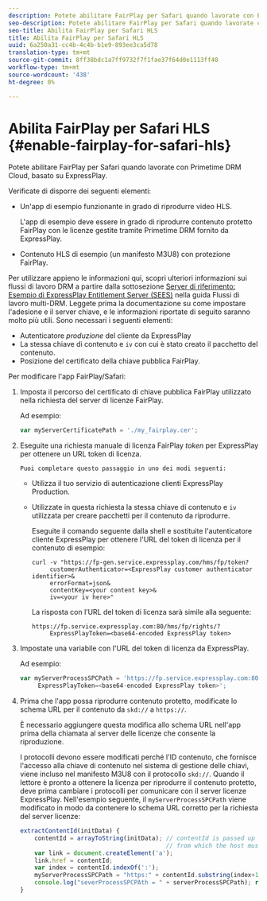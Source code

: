 ```yaml
---
description: Potete abilitare FairPlay per Safari quando lavorate con Primetime DRM Cloud, basato su ExpressPlay.
seo-description: Potete abilitare FairPlay per Safari quando lavorate con Primetime DRM Cloud, basato su ExpressPlay.
seo-title: Abilita FairPlay per Safari HLS
title: Abilita FairPlay per Safari HLS
uuid: 6a250a31-cc4b-4c4b-b1e9-893ee3ca5d78
translation-type: tm+mt
source-git-commit: 8ff38bdc1a7ff9732f7f1fae37f64d0e1113ff40
workflow-type: tm+mt
source-wordcount: '438'
ht-degree: 0%

---
```



# Abilita FairPlay per Safari HLS {#enable-fairplay-for-safari-hls}

Potete abilitare FairPlay per Safari quando lavorate con Primetime DRM Cloud, basato su ExpressPlay.

Verificate di disporre dei seguenti elementi:

* Un&#39;app di esempio funzionante in grado di riprodurre video HLS.

   L&#39;app di esempio deve essere in grado di riprodurre contenuto protetto FairPlay con le licenze gestite tramite Primetime DRM fornito da ExpressPlay.
* Contenuto HLS di esempio (un manifesto M3U8) con protezione FairPlay.

Per utilizzare appieno le informazioni qui, scopri ulteriori informazioni sui flussi di lavoro DRM a partire dalla sottosezione [Server di riferimento: Esempio di ExpressPlay Entitlement Server (SEES)](https://helpx.adobe.com/content/dam/help/en/primetime/drm/drm_multi_drm_workflows.pdf) nella guida Flussi di lavoro multi-DRM. Leggete prima la documentazione su come impostare l&#39;adesione e il server chiave, e le informazioni riportate di seguito saranno molto più utili.
Sono necessari i seguenti elementi:

* Autenticatore *produzione* del cliente da ExpressPlay
* La stessa chiave di contenuto e `iv` con cui è stato creato il pacchetto del contenuto.
* Posizione del certificato della chiave pubblica FairPlay.

Per modificare l&#39;app FairPlay/Safari:

1. Imposta il percorso del certificato di chiave pubblica FairPlay utilizzato nella richiesta del server di licenze FairPlay.

   Ad esempio:

   ```js
   var myServerCertificatePath = './my_fairplay.cer';
   ```

1. Eseguite una richiesta manuale di licenza FairPlay *token* per ExpressPlay per ottenere un URL token di licenza.

       Puoi completare questo passaggio in uno dei modi seguenti:
   
   * Utilizza il tuo servizio di autenticazione clienti ExpressPlay Production.
   * Utilizzate in questa richiesta la stessa chiave di contenuto e `iv` utilizzata per creare pacchetti per il contenuto da riprodurre.

      Eseguite il comando seguente dalla shell e sostituite l&#39;autenticatore cliente ExpressPlay per ottenere l&#39;URL del token di licenza per il contenuto di esempio:

      ```
      curl -v "https://fp-gen.service.expressplay.com/hms/fp/token? 
           customerAuthenticator=<ExpressPlay customer authenticator identifier>& 
           errorFormat=json& 
           contentKey=<your content key>& 
           iv=<your iv here>"
      ```

      La risposta con l’URL del token di licenza sarà simile alla seguente:

      ```
      https://fp.service.expressplay.com:80/hms/fp/rights/? 
           ExpressPlayToken=<base64-encoded ExpressPlay token>
      ```

1. Impostate una variabile con l&#39;URL del token di licenza da ExpressPlay.

   Ad esempio:

   ```js
   var myServerProcessSPCPath = 'https://fp.service.expressplay.com:80/hms/fp/rights/? 
        ExpressPlayToken=<base64-encoded ExpressPlay token>';
   ```

1. Prima che l&#39;app possa riprodurre contenuto protetto, modificate lo schema URL per il contenuto da `skd://` a `https://`.

   È necessario aggiungere questa modifica allo schema URL nell&#39;app prima della chiamata al server delle licenze che consente la riproduzione.

   I protocolli devono essere modificati perché l&#39;ID contenuto, che fornisce l&#39;accesso alla chiave di contenuto nel sistema di gestione delle chiavi, viene incluso nel manifesto M3U8 con il protocollo `skd://`. Quando il lettore è pronto a ottenere la licenza per riprodurre il contenuto protetto, deve prima cambiare i protocolli per comunicare con il server licenze ExpressPlay. Nell&#39;esempio seguente, il `myServerProcessSPCPath` viene modificato in modo da contenere lo schema URL corretto per la richiesta del server licenze:

   ```js
   extractContentId(initData) {  
       contentId = arrayToString(initData); // contentId is passed up as a URI,  
                                            // from which the host must be extracted:  
       var link = document.createElement('a');  
       link.href = contentId;  
       var index = contentId.indexOf(':');  
       myServerProcessSPCPath = "https:" + contentId.substring(index+1);  
       console.log("severProcessSPCPAth = " + serverProcessSPCPath); return link.hostname;  
   }
   ```

